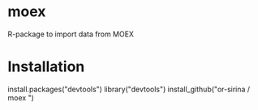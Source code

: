 # moex
R-package to import data from MOEX
# Installation
install.packages("devtools")
library("devtools")
install_github("or-sirina / moex ")

